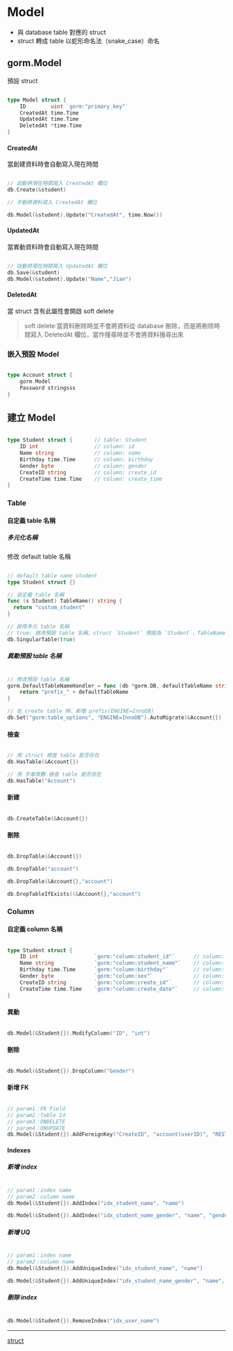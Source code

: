 # Model

* 與 database table 對應的 struct
* struct 轉成 table 以蛇形命名法（snake_case）命名

## gorm.Model

預設 struct

```go

type Model struct {
    ID        uint `gorm:"primary_key"`
    CreatedAt time.Time
    UpdatedAt time.Time
    DeletedAt *time.Time
}


```

#### CreatedAt

當創建資料時會自動寫入現在時間

```go

// 自動將現在時間寫入 CreatedAt 欄位
db.Create(&student) 

// 手動將資料寫入 CreatedAt 欄位

db.Model(&student).Update("CreatedAt", time.Now())

```

#### UpdatedAt

當異動資料時會自動寫入現在時間

```go

// 自動將現在時間寫入 UpdatedAt 欄位
db.Save(&student) 
db.Model(&student).Update("Name","Jian")

```

#### DeletedAt

當 struct 含有此屬性會開啟 soft delete

> soft delete:當資料刪除時並不會將資料從 database 刪除，而是將刪除時間寫入 DeletedAt 欄位，當作搜尋時並不會將資料搜尋出來

### 嵌入預設 Model

```go

type Account struct {
    gorm.Model
    Password stringsss
}


```

## 建立 Model

```go

type Student struct {       // table: Student
    ID int                  // column: id
    Name string             // column: name
    Birthday time.Time      // column: birthday
    Gender byte             // column: gender
    CreateID string         // column: create_id 
    CreateTime time.Time    // column: create_time
}

```

### Table

#### 自定義 table 名稱

##### 多元化名稱

修改 default table 名稱

```go

// default table name student
type Student struct {}

// 自定義 table 名稱
func (s Student) TableName() string {
  return "custom_student"
}

// 啟用多元 table 名稱
// true: 啟用預設 table 名稱，struct `Student` 預設為 `Student`，TableName() 方法將不會被啟用
db.SingularTable(true)

```

##### 異動預設 table 名稱

```go

// 修改預設 table 名稱
gorm.DefaultTableNameHandler = func (db *gorm.DB, defaultTableName string) string  {
    return "prefix_" + defaultTableName
}

// 在 create table 時，新增 prefix(ENGINE=InnoDB)
db.Set("gorm:table_options", "ENGINE=InnoDB").AutoMigrate(&Account{})

```

#### 檢查

```go

// 用 struct 檢查 table 是否存在
db.HasTable(&Account{})

// 用 字串常數 檢查 table 是否存在
db.HasTable("Account")

```

#### 新建

```go

db.CreateTable(&Account{})

```

#### 刪除

```go

db.DropTable(&Account{})

db.DropTable("account")

db.DropTable(&Account{},"account")

db.DropTableIfExists((&Account{},"account")

```

### Column

#### 自定義 column 名稱

```go

type Student struct {       
    ID int                  `gorm:"column:student_id"`      // column: student_id
    Name string             `gorm:"column:student_name"`    // column: student_name
    Birthday time.Time      `gorm:"column:birthday"`        // column: birthday
    Gender byte             `gorm:"column:sex"`             // column: sex
    CreateID string         `gorm:"column:create_id"`       // column: create_id 
    CreateTime time.Time    `gorm:"column:create_date"`     // column: create_date
}

```

#### 異動

```go

db.Model(&Student{}).ModifyColumn("ID", "int")

```

#### 刪除

```go

db.Model(&Student{}).DropColumn("Gender")

```

#### 新增 FK

```go

// param1：FK Field
// param2：Table Id
// param3：ONDELETE
// param4：ONUPDATE
db.Model(&Student{}).AddForeignKey("CreateID", "account(userID)", "RESTRICT", "RESTRICT")

```

#### Indexes

##### 新增 index

```go

// param1：index name
// param2：column name
db.Model(&Student{}).AddIndex("idx_student_name", "name")

db.Model(&Student{}).AddIndex("idx_student_name_gender", "name", "gender")

```

##### 新增 UQ

```go

// param1：index name
// param2：column name
db.Model(&Student{}).AddUniqueIndex("idx_student_name", "name")

db.Model(&Student{}).AddUniqueIndex("idx_student_name_gender", "name", "gender")

```

##### 刪除 index

```go

db.Model(&Student{}).RemoveIndex("idx_user_name")

```

----

[struct](/Common/Note/Struct.md)


